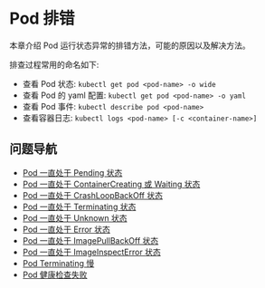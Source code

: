 # Pod 排错

本章介绍 Pod 运行状态异常的排错方法，可能的原因以及解决方法。

排查过程常用的命名如下:

* 查看 Pod 状态: `kubectl get pod <pod-name> -o wide`
* 查看 Pod 的 yaml 配置: `kubectl get pod <pod-name> -o yaml`
* 查看 Pod 事件: `kubectl describe pod <pod-name>`
* 查看容器日志: `kubectl logs <pod-name> [-c <container-name>]`

## 问题导航

* [Pod 一直处于 Pending 状态](keep-pending.md)
* [Pod 一直处于 ContainerCreating 或 Waiting 状态](keep-containercreating-or-waiting.md)
* [Pod 一直处于 CrashLoopBackOff 状态](keep-crashloopbackoff.md)
* [Pod 一直处于 Terminating 状态](keep-terminating.md)
* [Pod 一直处于 Unknown 状态](keep-unkown.md)
* [Pod 一直处于 Error 状态](keep-error.md)
* [Pod 一直处于 ImagePullBackOff 状态](keep-imagepullbackoff.md)
* [Pod 一直处于 ImageInspectError 状态](keep-imageinspecterror.md)
* [Pod Terminating 慢](slow-terminating.md)
* [Pod 健康检查失败](healthcheck-failed.md)
